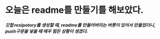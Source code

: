 # 오늘은 readme를 만들기를 해보았다.
##### 깃헙 resipotory를 생성할 때, readme를 만들어버리는 버릇이 있어서 만들었더니, push구문을 넣을 때 매우 힘든 상황이 생겼다.
